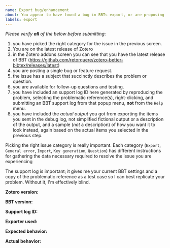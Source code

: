```yaml
---
name: Export bug/enhancement
about: You appear to have found a bug in BBTs export, or are proposing an enhancement to the exports.
labels: export
---
```


*Please verify **all** of the below before submitting*:

1. you have picked the right category for the issue in the previous screen.
2. You are on the latest release of Zotero
3. in the Zotero addons screen you can see that you have the latest release of BBT (https://github.com/retorquere/zotero-better-bibtex/releases/latest)
4. you are posting a single bug or feature request.
5. the issue has a subject that succinctly describes the problem or question.
6. you are available for follow-up questions and testing.
7. you have included an support log ID here generated by reproducing the problem, selecting the problematic reference(s), right-clicking, and submitting an BBT support log from that popup menu, **not** from the `Help` menu.
8. you have included the *actual output* you got from exporting the items you sent in the debug log, not simplified fictional output or a description of the output, and a sample (*not* a description) of how you want it to look instead, again based on the actual items you selected in the previous step.

Picking the right issue category is really important. Each category (`Export`, `General error`, `Import`, `Key generation`, `Question`) has different instructions for gathering the data necessary required to resolve the issue you are experiencing

The support log is important; it gives me your current BBT settings and a copy of the problematic reference as a test case so I can best replicate your problem. Without it, I'm effectively blind.


**Zotero version:**

**BBT version:**

**Support log ID:**

**Exporter used:**

**Expected behavior:**

**Actual behavior:**

